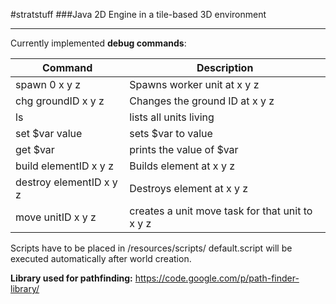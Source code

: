 #stratstuff
###Java 2D Engine in a tile-based 3D environment

<hr>

Currently implemented **debug commands**:

| Command | Description |
| ------------- | ------------- |
| spawn 0 x y z  | Spawns worker unit at x y z |
| chg groundID x y z | Changes the ground ID at x y z |
| ls | lists all units living |
| set $var value  | sets $var to value |
| get $var  | prints the value of $var |
| build elementID x y z | Builds element at x y z |
| destroy elementID x y z | Destroys element at x y z |
| move unitID x y z | creates a unit move task for that unit to x y z |



Scripts have to be placed in /resources/scripts/
default.script will be executed automatically after world creation.



**Library used for pathfinding:**
https://code.google.com/p/path-finder-library/


